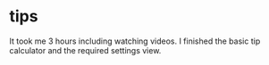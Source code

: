 # tips
It took me 3 hours including watching videos.
I finished the basic tip calculator and the required settings view.

